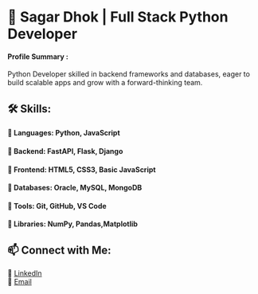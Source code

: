 # 🚀 Sagar Dhok | Full Stack Python Developer  

#### Profile Summary : 
Python Developer skilled in backend frameworks and databases, eager to build scalable apps and grow with a forward-thinking team.


## 🛠 Skills:
#### 🔹 Languages: Python, JavaScript  
#### 🔹 Backend: FastAPI, Flask, Django  
#### 🔹 Frontend: HTML5, CSS3, Basic JavaScript  
#### 🔹 Databases: Oracle, MySQL, MongoDB  
#### 🔹 Tools: Git, GitHub, VS Code  
#### 🔹  Libraries: NumPy, Pandas,Matplotlib

## 📫 Connect with Me:
🔗 [LinkedIn](https://www.linkedin.com/in/sagardhok/)  
📩 [Email](sdhok041@gmail.com)  




